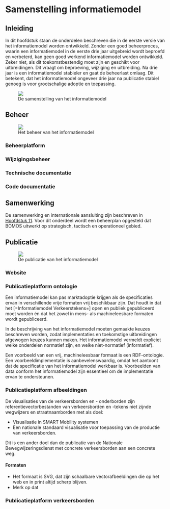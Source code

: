 # Samenstelling informatiemodel

## Inleiding
In dit hoofdstuk staan de onderdelen beschreven die in de eerste versie van het informatiemodel worden ontwikkeld. Zonder een goed beheerproces, waarin een informatiemodel in de eerste drie jaar uitgebreid wordt beproefd en verbeterd, kan geen goed werkend informatiemodel worden ontwikkeld. Zeker niet, als dit toekomstbestendig moet zijn en geschikt voor uitbreidingen. Dit vraagt om beproeving, wijziging en uitbreiding. Na drie jaar is een informatiemodel stabieler en gaat de beheerlast omlaag. Dit betekent, dat het informatiemodel ongeveer drie jaar na publicatie stabiel genoeg is voor grootschalige adoptie en toepassing. 

<figure>
<img src="./hoofdstukken/media/samenstelling Informatiemodel.jpg">
<figcaption>De samenstelling van het informatiemodel</caption>
</figure>



## Beheer

<figure>
<img src="./hoofdstukken/media/beheerinformatiemodel.PNG">
<figcaption>Het beheer van het informatiemodel</caption>
</figure>


### Beheerplatform 


### Wijzigingsbeheer


### Technische documentatie



### Code documentatie


## Samenwerking

De samenwerking en internationale aansluiting zijn beschreven in [Hoofdstuk 11](https://docs.crow.nl/verkeersborden/framework/#uitgangspunten-beheer). Voor dit onderdeel wordt een beheerplan opgesteld dat BOMOS uitwerkt op strategisch, tactisch en operationeel gebied. 



## Publicatie

<figure>
<img src="./hoofdstukken/media/publicatieinformatiemodel.PNG">
<figcaption>De publicatie van het informatiemodel</caption>
</figure>

### Website


### Publicatieplatform ontologie

Een informatiemodel kan pas marktadoptie krijgen als de specificaties ervan in verschillende vrije formaten vrij beschikbaar zijn.
Dat houdt in dat het [=Informatiemodel Verkeerstekens=] open en publiek gepubliceerd moet worden én dat het zowel in mens- als machineleesbare formaten wordt gepubliceerd.

In de beschrijving van het informatiemodel moeten gemaakte keuzes beschreven worden, zodat implementaties en toekomstige uitbreidingen afgewogen keuzes kunnen maken.
Het informatiemodel vermeldt expliciet welke onderdelen normatief zijn, en welke niet-normatief (informatief).

Een voorbeeld van een vrij, machineleesbaar formaat is een RDF-ontologie.
Een voorbeeldimplementatie is aanbevelenswaardig, omdat het aantoont dat de specificatie van het informatiemodel werkbaar is.
Voorbeelden van data conform het informatiemodel zijn essentieel om de implementatie ervan te ondersteunen. 



### Publicatieplatform afbeeldingen

De visualisaties van de verkeersborden en - onderborden zijn referentievectorbestanden van verkeersborden en -tekens niet zijnde wegwijzers en straatnaamborden met als doel:
* Visualisatie in SMART Mobility systemen
* Een nationale standaard visualisatie voor toepassing van de productie van verkeersborden.


Dit is een ander doel dan de publicatie van de Nationale Bewegwijzeringsdienst met concrete verkeersborden aan een concrete weg.

#### Formaten

- Het formaat is SVG, dat zijn schaalbare vectorafbeeldingen die op het web en in print altijd scherp blijven.
- Merk op dat 

### Publicatieplatform verkeersborden
















